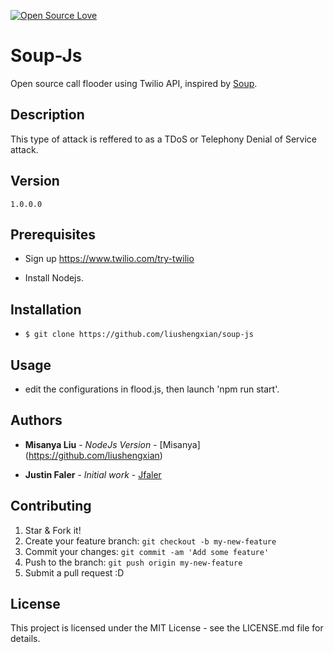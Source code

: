 [![Open Source Love](https://badges.frapsoft.com/os/v1/open-source.png?v=103)](https://github.com/Jfaler/soup/blob/master/LICENSE.txt)
# Soup-Js
Open source call flooder using Twilio API, inspired by [Soup](https://github.com/Jfaler/soup).

## Description 

This type of attack is reffered to as a TDoS or Telephony Denial of Service attack.   

## Version
`
1.0.0.0
`
## Prerequisites

* Sign up https://www.twilio.com/try-twilio

* Install Nodejs.

## Installation

* `$ git clone https://github.com/liushengxian/soup-js`

## Usage

* edit the configurations in flood.js, then launch 'npm run start'.

## Authors

* **Misanya Liu** - *NodeJs Version* - [Misanya]
(https://github.com/liushengxian)


* **Justin Faler** - *Initial work* - [Jfaler](https://github.com/Jfaler)

## Contributing

1. Star & Fork it!
2. Create your feature branch: `git checkout -b my-new-feature`
3. Commit your changes: `git commit -am 'Add some feature'`
4. Push to the branch: `git push origin my-new-feature`
5. Submit a pull request :D

## License

This project is licensed under the MIT License - see the LICENSE.md file for details.
